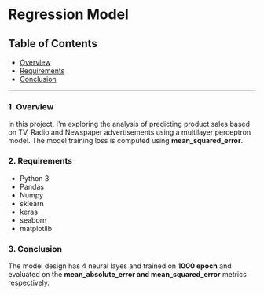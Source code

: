 # Regression Model




## Table of Contents

- [Overview](#overview)
- [Requirements](#requirements)
- [Conclusion](#conclusion)

***

### 1. Overview

In this project, I'm exploring the analysis of predicting product sales based on TV, Radio and Newspaper advertisements using a multilayer perceptron model. The model training loss is computed using **mean_squared_error**.




### 2. Requirements

- Python 3
- Pandas
- Numpy
- sklearn
- keras
- seaborn
- matplotlib



### 3. Conclusion

The model design has 4 neural layes and trained on **1000 epoch** and evaluated on the **mean_absolute_error and mean_squared_error** metrics respectively. 

